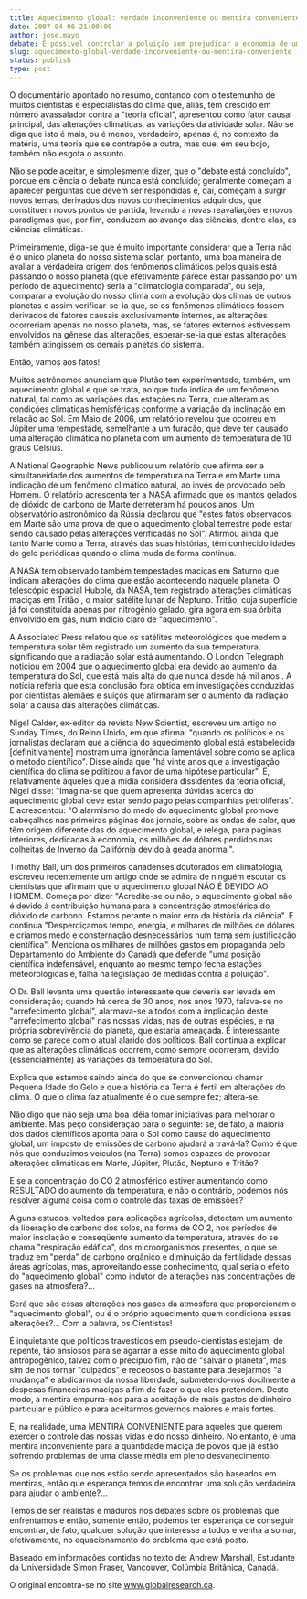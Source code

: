 ```yaml
---
title: Aquecimento global: verdade inconveniente ou mentira conveniente?
date: 2007-04-06 21:00:00
author: jose.mayo
debate: É possível controlar a poluição sem prejudicar a economia de um país?
slug: aquecimento-global-verdade-inconveniente-ou-mentira-conveniente
status: publish 
type: post
---
```


  

  

O documentário apontado no resumo, contando com o testemunho de muitos cientistas e especialistas do clima que, aliás, têm crescido em número avassalador contra a "teoria oficial", apresentou como fator causal principal, das alterações climáticas, as variações da atividade solar. Não se diga que isto é mais, ou é menos, verdadeiro, apenas é, no contexto da matéria, uma teoria que se contrapõe a outra, mas que, em seu bojo, também não esgota o assunto.   

  

  

Não se pode aceitar, e simplesmente dizer, que o "debate está concluído", porque em ciência o debate nunca está concluído; geralmente começam a aparecer perguntas que devem ser respondidas e, daí, começam a surgir novos temas, derivados dos novos conhecimentos adquiridos, que constituem novos pontos de partida, levando a novas reavaliações e novos paradigmas que, por fim, conduzem ao avanço das ciências, dentre elas, as ciências climáticas.  

  

  

Primeiramente, diga-se que é muito importante considerar que a Terra não é o único planeta do nosso sistema solar, portanto, uma boa maneira de avaliar a verdadeira origem dos fenômenos climáticos pelos quais está passando o nosso planeta (que efetivamente parece estar passando por um período de aquecimento) seria a "climatologia comparada", ou seja, comparar a evolução do nosso clima com a evolução dos climas de outros planetas e assim verificar-se-ia que, se os fenômenos climáticos fossem derivados de fatores causais exclusivamente internos, as alterações ocorreriam apenas no nosso planeta, mas, se fatores externos estivessem envolvidos na gênese das alterações, esperar-se-ia que estas alterações também atingissem os demais planetas do sistema.  

  

  

Então, vamos aos fatos!  

  

  

Muitos astrônomos anunciam que Plutão tem experimentado, também, um aquecimento global e que se trata, ao que tudo indica de um fenômeno natural, tal como as variações das estações na Terra, que alteram as condições climáticas hemisféricas conforme a variação da inclinação em relação ao Sol. Em Maio de 2006, um relatório revelou que ocorreu em Júpiter uma tempestade, semelhante a um furacão, que deve ter causado uma alteração climática no planeta com um aumento de temperatura de 10 graus Celsius.   

  

  

A National Geographic News publicou um relatório que afirma ser a simultaneidade dos aumentos de temperatura na Terra e em Marte uma indicação de um fenômeno climático natural, ao invés de provocado pelo Homem. O relatório acrescenta ter a NASA afirmado que os mantos gelados de dióxido de carbono de Marte derreteram há poucos anos. Um observatório astronômico da Rússia declarou que "estes fatos observados em Marte são uma prova de que o aquecimento global terrestre pode estar sendo causado pelas alterações verificadas no Sol". Afirmou ainda que tanto Marte como a Terra, através das suas histórias, têm conhecido idades de gelo periódicas quando o clima muda de forma contínua.   

  

  

A NASA tem observado também tempestades maciças em Saturno que indicam alterações do clima que estão acontecendo naquele planeta. O telescópio espacial Hubble, da NASA, tem registrado alterações climáticas maciças em Tritão , o maior satélite lunar de Neptuno. Tritão, cuja superfície já foi constituída apenas por nitrogênio gelado, gira agora em sua órbita envolvido em gás, num indício claro de "aquecimento".   

  

  

A Associated Press relatou que os satélites meteorológicos que medem a temperatura solar têm registrado um aumento da sua temperatura, significando que a radiação solar está aumentando. O London Telegraph noticiou em 2004 que o aquecimento global era devido ao aumento da temperatura do Sol, que está mais alta do que nunca desde há mil anos . A notícia referia que esta conclusão fora obtida em investigações conduzidas por cientistas alemães e suíços que afirmaram ser o aumento da radiação solar a causa das alterações climáticas.  

  

  

Nigel Calder, ex-editor da revista New Scientist, escreveu um artigo no Sunday Times, do Reino Unido, em que afirma: "quando os políticos e os jornalistas declaram que a ciência do aquecimento global está estabelecida [definitivamente] mostram uma ignorância lamentável sobre como se aplica o método científico". Disse ainda que "há vinte anos que a investigação científica do clima se politizou a favor de uma hipótese particular". E, relativamente àqueles que a mídia considera dissidentes da teoria oficial, Nigel disse: "Imagina-se que quem apresenta dúvidas acerca do aquecimento global deve estar sendo pago pelas companhias petrolíferas". E acrescentou: "O alarmismo do medo do aquecimento global promove cabeçalhos nas primeiras páginas dos jornais, sobre as ondas de calor, que têm origem diferente das do aquecimento global, e relega, para páginas interiores, dedicadas à economia, os milhões de dólares perdidos nas colheitas de Inverno da Califórnia devido à geada anormal".  

  

  

Timothy Ball, um dos primeiros canadenses doutorados em climatologia, escreveu recentemente um artigo onde se admira de ninguém escutar os cientistas que afirmam que o aquecimento global NÃO É DEVIDO AO HOMEM. Começa por dizer "Acredite-se ou não, o aquecimento global não é devido à contribuição humana para a concentração atmosférica do dióxido de carbono. Estamos perante o maior erro da história da ciência". E continua "Desperdiçamos tempo, energia, e milhares de milhões de dólares e criamos medo e consternação desnecessários num tema sem justificação científica". Menciona os milhares de milhões gastos em propaganda pelo Departamento do Ambiente do Canadá que defende "uma posição científica indefensável, enquanto ao mesmo tempo fecha estações meteorológicas e, falha na legislação de medidas contra a poluição".   

  

  

O Dr. Ball levanta uma questão interessante que deveria ser levada em consideração; quando há cerca de 30 anos, nos anos 1970, falava-se no "arrefecimento global", alarmava-se a todos com a implicação deste "arrefecimento global" nas nossas vidas, nas de outras espécies, e na própria sobrevivência do planeta, que estaria ameaçada. É interessante como se parece com o atual alarido dos políticos. Ball continua a explicar que as alterações climáticas ocorrem, como sempre ocorreram, devido (essencialmente) às variações da temperatura do Sol.   

  

  

Explica que estamos saindo ainda do que se convencionou chamar Pequena Idade do Gelo e que a história da Terra é fértil em alterações do clima. O que o clima faz atualmente é o que sempre fez; altera-se.   

  

  

Não digo que não seja uma boa idéia tomar iniciativas para melhorar o ambiente. Mas peço consideração para o seguinte: se, de fato, a maioria dos dados científicos aponta para o Sol como causa do aquecimento global, um imposto de emissões de carbono ajudará a travá-la? Como é que nós que conduzimos veículos (na Terra) somos capazes de provocar alterações climáticas em Marte, Júpiter, Plutão, Neptuno e Tritão?   

  

  

E se a concentração do CO 2 atmosférico estiver aumentando como RESULTADO do aumento da temperatura, e não o contrário, podemos nós resolver alguma coisa com o controle das taxas de emissões?   

  

  

Alguns estudos, voltados para aplicações agrícolas, detectam um aumento da liberação de carbono dos solos, na forma de CO 2, nos períodos de maior insolação e conseqüente aumento da temperatura, através do se chama "respiração edáfica", dos microorganismos presentes, o que se traduz em "perda" de carbono orgânico e diminuição da fertilidade dessas áreas agrícolas, mas, aproveitando esse conhecimento, qual seria o efeito do "aquecimento global" como indutor de alterações nas concentrações de gases na atmosfera?...   

  

  

Será que são essas alterações nos gases da atmosfera que proporcionam o "aquecimento global", ou é o próprio aquecimento quem condiciona essas alterações?... Com a palavra, os Cientistas!   

  

  

É inquietante que políticos travestidos em pseudo-cientistas estejam, de repente, tão ansiosos para se agarrar a esse mito do aquecimento global antropogênico, talvez com o precípuo fim, não de "salvar o planeta", mas sim de nos tornar "culpados" e receosos o bastante para desejarmos "a mudança" e abdicarmos da nossa liberdade, submetendo-nos docilmente a despesas financeiras maciças a fim de fazer o que eles pretendem. Deste modo, a mentira empurra-nos para a aceitação de mais gastos de dinheiro particular e público e para aceitarmos governos maiores e mais fortes.   

  

  

É, na realidade, uma MENTIRA CONVENIENTE para aqueles que querem exercer o controle das nossas vidas e do nosso dinheiro. No entanto, é uma mentira inconveniente para a quantidade maciça de povos que já estão sofrendo problemas de uma classe média em pleno desvanecimento.   

  

  

Se os problemas que nos estão sendo apresentados são baseados em mentiras, então que esperança temos de encontrar uma solução verdadeira para ajudar o ambiente?...  

  

  

Temos de ser realistas e maduros nos debates sobre os problemas que enfrentamos e então, somente então, podemos ter esperança de conseguir encontrar, de fato, qualquer solução que interesse a todos e venha a somar, efetivamente, no equacionamento do problema que está posto.   

  

  

Baseado em informações contidas no texto de: Andrew Marshall, Estudante da Universidade Simon Fraser, Vancouver, Colúmbia Britânica, Canadá.   

  

O original encontra-se no site www.globalresearch.ca.

